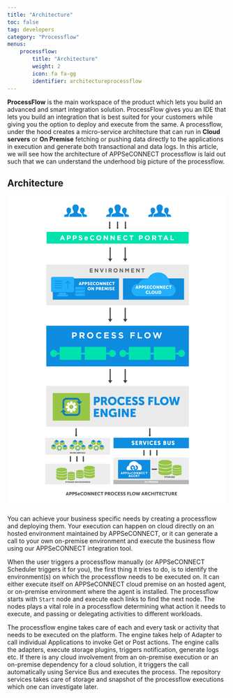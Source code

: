 ```yaml
---
title: "Architecture"
toc: false
tag: developers
category: "Processflow"
menus: 
    processflow:
        title: "Architecture"
        weight: 2
        icon: fa fa-gg
        identifier: architectureprocessflow
---
```


**ProcessFlow** is the main workspace of the product which lets you build an advanced and smart integration solution. 
ProcessFlow gives you an IDE that lets you build an integration that is best suited for your customers while giving you the option to deploy and execute from the same. 
A processflow, under the hood creates a micro-service architecture 
that can run in **Cloud servers** or **On Premise** fetching or pushing data directly to the applications 
in execution and generate both transactional and data logs. In this article, we will see how the 
architecture of APPSeCONNECT processflow is laid out such that we can understand the underhood big 
picture of the processflow. 

## Architecture

![processflow Architecture 01](/staticfiles/processflow/media/processflow_architecture_01.png)  

You can achieve your business specific needs by creating a processflow and deploying them. Your execution 
can happen on cloud directly on an hosted environment maintained by APPSeCONNECT, or it can generate a call 
to your own on-premise environment and execute the business flow using our APPSeCONNECT integration tool. 

When the user triggers a processflow manually (or APPSeCONNECT Scheduler triggers it for you), the first thing 
it tries to do, is to identify the environment(s) on which the processflow needs to be executed on. It can either 
execute itself on APPSeCONNECT cloud premise on an hosted agent, or on-premise environment where the agent 
is installed. The processflow starts with `Start` node and execute each links to find the next node. 
The nodes plays a vital role in a processflow determining what action it needs to execute, and passing or delegating 
activities to different workloads. 

The processflow engine takes care of each and every task or activity that needs to be executed on the platform. The 
engine takes help of Adapter to call individual Applications to invoke Get or Post actions. The engine calls the 
adapters, execute storage plugins, triggers notification, generate logs etc. If there is any cloud involvement from an on-premise execution or an on-premise dependency for a 
cloud solution, it triggers the call automatically using Service Bus and executes the process. The repository services takes care of storage and snapshot of the processflow executions which one can investigate later.


